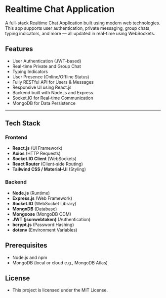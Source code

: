 #  Realtime Chat Application

A full-stack Realtime Chat Application built using modern web technologies. This app supports user authentication, private messaging, group chats, typing indicators, and more — all updated in real-time using WebSockets.

##  Features

- User Authentication (JWT-based)
- Real-time Private and Group Chat
- Typing Indicators
- User Presence (Online/Offline Status)
- Fully RESTful API for Users & Messages
- Responsive UI using React.js
- Backend built with Node.js and Express
- Socket.IO for Real-time Communication
- MongoDB for Data Persistence

---

## Tech Stack

### Frontend
- **React.js** (UI Framework)
- **Axios** (HTTP Requests)
- **Socket.IO Client** (WebSockets)
- **React Router** (Client-side Routing)
- **Tailwind CSS / Material-UI** (Styling)

### Backend
- **Node.js** (Runtime)
- **Express.js** (Web Framework)
- **Socket.IO** (WebSocket Library)
- **MongoDB** (Database)
- **Mongoose** (MongoDB ODM)
- **JWT (jsonwebtoken)** (Authentication)
- **bcrypt.js** (Password Hashing)
- **dotenv** (Environment Variables)



## Prerequisites

- Node.js and npm
- MongoDB (local or cloud e.g., MongoDB Atlas)


## License

- This project is licensed under the MIT License.
